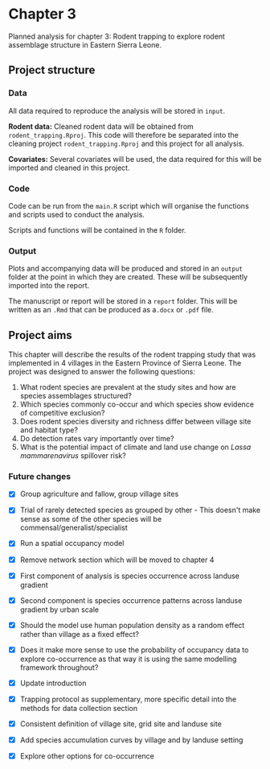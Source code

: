 # Chapter 3

Planned analysis for chapter 3: Rodent trapping to explore rodent assemblage structure in Eastern Sierra Leone.

## Project structure

### Data

All data required to reproduce the analysis will be stored in `input`.

**Rodent data:** Cleaned rodent data will be obtained from `rodent_trapping.Rproj`. This code will therefore be separated into the cleaning project `rodent_trapping.Rproj` and this project for all analysis.

**Covariates:** Several covariates will be used, the data required for this will be imported and cleaned in this project.

### Code

Code can be run from the `main.R` script which will organise the functions and scripts used to conduct the analysis.

Scripts and functions will be contained in the `R` folder.

### Output

Plots and accompanying data will be produced and stored in an `output` folder at the point in which they are created. These will be subsequently imported into the report.

The manuscript or report will be stored in a `report` folder. This will be written as an `.Rmd` that can be produced as a`.docx` or `.pdf` file.

## Project aims

This chapter will describe the results of the rodent trapping study that was implemented in 4 villages in the Eastern Province of Sierra Leone. The project was designed to answer the following questions:

1.  What rodent species are prevalent at the study sites and how are species assemblages structured?
2.  Which species commonly co-occur and which species show evidence of competitive exclusion?
3.  Does rodent species diversity and richness differ between village site and habitat type?
4.  Do detection rates vary importantly over time?
5.  What is the potential impact of climate and land use change on *Lassa mammarenavirus* spillover risk?

### Future changes

  - [x] Group agriculture and fallow, group village sites
  - [x] Trial of rarely detected species as grouped by other - This doesn't make sense as some of the other species will be commensal/generalist/specialist
  - [x] Run a spatial occupancy model
  - [x] Remove network section which will be moved to chapter 4
  - [x] First component of analysis is species occurrence across landuse gradient
  - [x] Second component is species occurrence patterns across landuse gradient by urban scale
  - [x] Should the model use human population density as a random effect rather than village as a fixed effect?
  - [x] Does it make more sense to use the probability of occupancy data to explore co-occurrence as that way it is using the same modelling framework throughout?
  - [x] Update introduction
  - [x] Trapping protocol as supplementary, more specific detail into the methods for data collection  section
  - [x] Consistent definition of village site, grid site and landuse site
  - [x] Add species accumulation curves by village and by landuse setting
  - [x] Explore other options for co-occurrence
  
